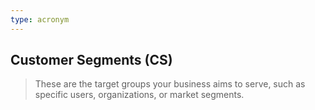 ```yaml
---
type: acronym
---
```

## Customer Segments (CS)
> These are the target groups your business aims to serve, such as specific users, organizations, or market segments.
